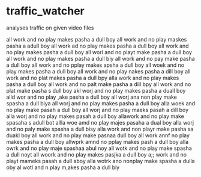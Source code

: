 # traffic_watcher
analyses traffic on given video files

all work and no play makes pasha a dull boy
all work and no play maskes pasha a adull boy
all work ad no play makes pasha a dull boy
all work and no play makes pasha a dull boy
all worl and no playt make pasha a dull boy
all work and no play makes pasha a dull biy
all work and no pay make pasha a dull boy
all work and no pplay makes apsha a dull boy
all woek and no play makes pasha a dull boy
all work and no play nakes pasha a dill boy
all work and no plat makes pasha a dull bpy
alla work and no play makes pasha a dull boy
all work and no palt make pasha a dill bpy
all work and no plat make pasha s dull boy
akl worj and no play makes pasha a duall boy
alld wor and no play ,ake pasha a dull boy
all worj ana non play make spasha a dull biya
all worj and no play makes pasha a dull boy
alla woek and no play make pasah a dull boy
all worj and no play maeks pasah a dill boy
alla worj and no play makes pasah a dull boy
allawork and no play make spasaha s adull bot
allla woe amd no play majes pasaha a dual boy
alla worj and no paly make spasha a dull bisy
alla work and non playr make pasha sa duakl boy
all work and no play make pasnaa dull boy
all work annf no play makes pasha a dull boy
allwprk amnd no pplay makes pash a dull boy
alla owrk and no play maje spashaa abul noy
all wotk and no play make spasha a dull noyt
all woork and no play makes pasjka a dull boy
a;; work and no playt mameks pasah a dull aboy
alla wotrk ano nonplay make spasha a dulla oby
al  wotl and n play m,akes pasha a dull biy
